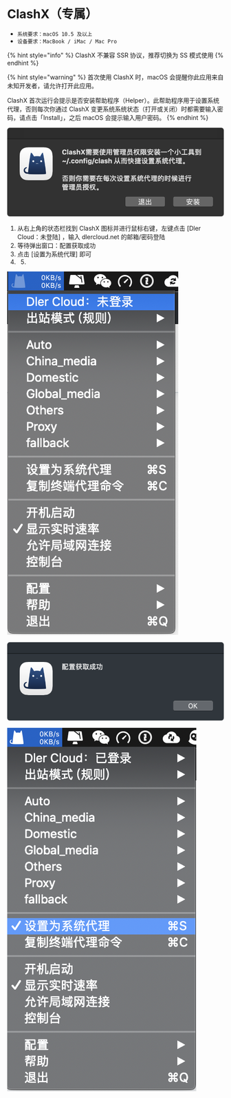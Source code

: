 # ClashX（专属）

* `系统要求：macOS 10.5 及以上`
* `设备要求：MacBook / iMac / Mac Pro`

{% hint style="info" %}
ClashX 不兼容 SSR 协议，推荐切换为 SS 模式使用
{% endhint %}

{% hint style="warning" %}
首次使用 ClashX 时，macOS 会提醒你此应用来自未知开发者，请允许打开此应用。

ClashX 首次运行会提示是否安装帮助程序（Helper）。此帮助程序用于设置系统代理，否则每次你通过 ClashX 变更系统系统状态（打开或关闭）时都需要输入密码，请点击「Install」，之后 macOS 会提示输入用户密码。
{% endhint %}

![](../../.gitbook/assets/wx20190129-201359-2x.png)

1. 从右上角的状态栏找到 ClashX 图标并进行鼠标右键，左键点击 \[Dler Cloud：未登陆\] ，输入 dlercloud.net 的邮箱/密码登陆
2. 等待弹出窗口：配置获取成功
3. 点击 \[设置为系统代理\] 即可
4. 5. 
![](../../.gitbook/assets/wx20190129-202158-2x.png)

![](../../.gitbook/assets/wx20190129-201536-2x.png)

![](../../.gitbook/assets/wx20190129-201639-2x.png)

